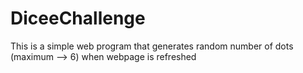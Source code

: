 # DiceeChallenge
This is a simple web program that generates random number of dots (maximum --> 6) when webpage is refreshed
